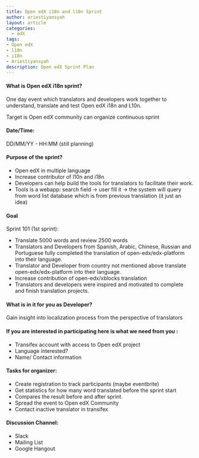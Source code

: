 ```yaml
---
title: Open edX i18n and l10n Sprint
author: ariestiyansyah
layout: article
categories:
  - edX
tags:
- Open edX
- l10n
- i18n
- Ariestiyansyah
description: Open edX Sprint Plan
---
```


#### What is Open edX i18n sprint?

One day event which translators and developers work together to understand, translate and test Open edX i18n and L10n.

Target is Open edX community can organize continuous sprint

#### Date/Time:

DD/MM/YY - HH:MM (still planning)

#### Purpose of the sprint?

* Open edX in multiple language
* Increase contributor of l10n and i18n
* Developers can help build the tools for translators to facilitate their work. 
* Tools is a webapp: search field → user fill it → the system will query from word list database which is from previous translation (it just an idea)

#### Goal

Sprint 101 (1st sprint):

* Translate 5000 words and review 2500 words
* Translators and Developers from Spanish, Arabic, Chinese, Russian and Portuguese fully completed the translation of open-edx/edx-platform into their language.
* Translator and Developer from country not mentioned above translate open-edx/edx-platform into their language.
* Increase contribution of open-edx/xblocks translation
* Translators and developers were inspired and motivated to complete and finish translation projects.

#### What is in it for you as Developer?
Gain insight into localization process from the perspective of translators

#### If you are interested in participating here is what we need from you :

* Transifex account with access to Open edX project
* Language interested?
* Name/ Contact information

#### Tasks for organizer:

* Create registration to track participants (maybe eventbrite)
* Get statistics for how many word translated before the sprint start
* Compares the result before and after sprint.
* Spread the event to Open edX Community
* Contact inactive translator in transifex


#### Discussion Channel:
* Slack
* Mailing List
* Google Hangout
